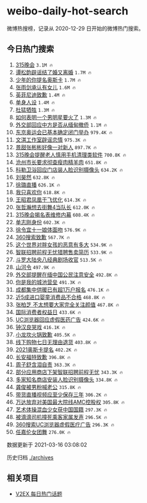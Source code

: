 # weibo-daily-hot-search

微博热搜榜，记录从 2020-12-29 日开始的微博热门搜索。

## 今日热门搜索

<!-- BEGIN -->

1. [315晚会](https://s.weibo.com/weibo?q=%23315%E6%99%9A%E4%BC%9A%23&Refer=top) `3.1M 🔥`
1. [谭松韵辟谣结了婚又离婚](https://s.weibo.com/weibo?q=%23%E8%B0%AD%E6%9D%BE%E9%9F%B5%E8%BE%9F%E8%B0%A3%E7%BB%93%E4%BA%86%E5%A9%9A%E5%8F%88%E7%A6%BB%E5%A9%9A%23&Refer=top) `1.7M 🔥`
1. [少年的你提名奥斯卡](https://s.weibo.com/weibo?q=%23%E5%B0%91%E5%B9%B4%E7%9A%84%E4%BD%A0%E6%8F%90%E5%90%8D%E5%A5%A5%E6%96%AF%E5%8D%A1%23&Refer=top) `1.7M 🔥`
1. [张雨剑承认有女儿](https://s.weibo.com/weibo?q=%23%E5%BC%A0%E9%9B%A8%E5%89%91%E6%89%BF%E8%AE%A4%E6%9C%89%E5%A5%B3%E5%84%BF%23&Refer=top) `1.6M 🔥`
1. [英菲尼迪致歉](https://s.weibo.com/weibo?q=%E8%8B%B1%E8%8F%B2%E5%B0%BC%E8%BF%AA%E8%87%B4%E6%AD%89&Refer=top) `1.4M 🔥`
1. [单身人设](https://s.weibo.com/weibo?q=%E5%8D%95%E8%BA%AB%E4%BA%BA%E8%AE%BE&Refer=top) `1.4M 🔥`
1. [杜猛牺牲](https://s.weibo.com/weibo?q=%23%E6%9D%9C%E7%8C%9B%E7%89%BA%E7%89%B2%23&Refer=top) `1.3M 🔥`
1. [如何表明一个男明星要火了](https://s.weibo.com/weibo?q=%23%E5%A6%82%E4%BD%95%E8%A1%A8%E6%98%8E%E4%B8%80%E4%B8%AA%E7%94%B7%E6%98%8E%E6%98%9F%E8%A6%81%E7%81%AB%E4%BA%86%23&Refer=top) `1.3M 🔥`
1. [外交部回应中方是否从缅甸撤侨](https://s.weibo.com/weibo?q=%E5%A4%96%E4%BA%A4%E9%83%A8%E5%9B%9E%E5%BA%94%E4%B8%AD%E6%96%B9%E6%98%AF%E5%90%A6%E4%BB%8E%E7%BC%85%E7%94%B8%E6%92%A4%E4%BE%A8&Refer=top) `1.1M 🔥`
1. [东京奥运会已基本确定闭门举办](https://s.weibo.com/weibo?q=%E4%B8%9C%E4%BA%AC%E5%A5%A5%E8%BF%90%E4%BC%9A%E5%B7%B2%E5%9F%BA%E6%9C%AC%E7%A1%AE%E5%AE%9A%E9%97%AD%E9%97%A8%E4%B8%BE%E5%8A%9E&Refer=top) `979.4K 🔥`
1. [文淇工作室辟谣恋情](https://s.weibo.com/weibo?q=%E6%96%87%E6%B7%87%E5%B7%A5%E4%BD%9C%E5%AE%A4%E8%BE%9F%E8%B0%A3%E6%81%8B%E6%83%85&Refer=top) `975.3K 🔥`
1. [景甜张彬彬好像一对新人](https://s.weibo.com/weibo?q=%23%E6%99%AF%E7%94%9C%E5%BC%A0%E5%BD%AC%E5%BD%AC%E5%A5%BD%E5%83%8F%E4%B8%80%E5%AF%B9%E6%96%B0%E4%BA%BA%23&Refer=top) `897.7K 🔥`
1. [315晚会提醒老人慎用手机清理类软件](https://s.weibo.com/weibo?q=%23315%E6%99%9A%E4%BC%9A%E6%8F%90%E9%86%92%E8%80%81%E4%BA%BA%E6%85%8E%E7%94%A8%E6%89%8B%E6%9C%BA%E6%B8%85%E7%90%86%E7%B1%BB%E8%BD%AF%E4%BB%B6%23&Refer=top) `700.8K 🔥`
1. [沧州市长要求彻查瘦肉精羊肉](https://s.weibo.com/weibo?q=%23%E6%B2%A7%E5%B7%9E%E5%B8%82%E9%95%BF%E8%A6%81%E6%B1%82%E5%BD%BB%E6%9F%A5%E7%98%A6%E8%82%89%E7%B2%BE%E7%BE%8A%E8%82%89%23&Refer=top) `651.8K 🔥`
1. [科勒卫浴回应门店装人脸识别摄像头](https://s.weibo.com/weibo?q=%E7%A7%91%E5%8B%92%E5%8D%AB%E6%B5%B4%E5%9B%9E%E5%BA%94%E9%97%A8%E5%BA%97%E8%A3%85%E4%BA%BA%E8%84%B8%E8%AF%86%E5%88%AB%E6%91%84%E5%83%8F%E5%A4%B4&Refer=top) `634.2K 🔥`
1. [刘昊然](https://s.weibo.com/weibo?q=%E5%88%98%E6%98%8A%E7%84%B6&Refer=top) `632.8K 🔥`
1. [徐璐直播](https://s.weibo.com/weibo?q=%23%E5%BE%90%E7%92%90%E7%9B%B4%E6%92%AD%23&Refer=top) `626.1K 🔥`
1. [我只喜欢你](https://s.weibo.com/weibo?q=%E6%88%91%E5%8F%AA%E5%96%9C%E6%AC%A2%E4%BD%A0&Refer=top) `618.8K 🔥`
1. [王昭君凤凰于飞优化](https://s.weibo.com/weibo?q=%23%E7%8E%8B%E6%98%AD%E5%90%9B%E5%87%A4%E5%87%B0%E4%BA%8E%E9%A3%9E%E4%BC%98%E5%8C%96%23&Refer=top) `614.3K 🔥`
1. [张哲瀚想去街舞4当队长](https://s.weibo.com/weibo?q=%23%E5%BC%A0%E5%93%B2%E7%80%9A%E6%83%B3%E5%8E%BB%E8%A1%97%E8%88%9E4%E5%BD%93%E9%98%9F%E9%95%BF%23&Refer=top) `612.0K 🔥`
1. [315晚会揭名表维修内幕](https://s.weibo.com/weibo?q=%23315%E6%99%9A%E4%BC%9A%E6%8F%AD%E5%90%8D%E8%A1%A8%E7%BB%B4%E4%BF%AE%E5%86%85%E5%B9%95%23&Refer=top) `608.4K 🔥`
1. [单志刚身份](https://s.weibo.com/weibo?q=%E5%8D%95%E5%BF%97%E5%88%9A%E8%BA%AB%E4%BB%BD&Refer=top) `602.3K 🔥`
1. [徐令宜十一娘体面吻](https://s.weibo.com/weibo?q=%23%E5%BE%90%E4%BB%A4%E5%AE%9C%E5%8D%81%E4%B8%80%E5%A8%98%E4%BD%93%E9%9D%A2%E5%90%BB%23&Refer=top) `576.9K 🔥`
1. [360搜索致歉](https://s.weibo.com/weibo?q=360%E6%90%9C%E7%B4%A2%E8%87%B4%E6%AD%89&Refer=top) `567.7K 🔥`
1. [这个世界对胖女孩的恶意有多大](https://s.weibo.com/weibo?q=%23%E8%BF%99%E4%B8%AA%E4%B8%96%E7%95%8C%E5%AF%B9%E8%83%96%E5%A5%B3%E5%AD%A9%E7%9A%84%E6%81%B6%E6%84%8F%E6%9C%89%E5%A4%9A%E5%A4%A7%23&Refer=top) `534.9K 🔥`
1. [智联招聘前程无忧猎聘售卖简历](https://s.weibo.com/weibo?q=%23%E6%99%BA%E8%81%94%E6%8B%9B%E8%81%98%E5%89%8D%E7%A8%8B%E6%97%A0%E5%BF%A7%E7%8C%8E%E8%81%98%E5%94%AE%E5%8D%96%E7%AE%80%E5%8E%86%23&Refer=top) `533.9K 🔥`
1. [斗罗大陆央八经典剧场收官](https://s.weibo.com/weibo?q=%23%E6%96%97%E7%BD%97%E5%A4%A7%E9%99%86%E5%A4%AE%E5%85%AB%E7%BB%8F%E5%85%B8%E5%89%A7%E5%9C%BA%E6%94%B6%E5%AE%98%23&Refer=top) `513.5K 🔥`
1. [山河令](https://s.weibo.com/weibo?q=%E5%B1%B1%E6%B2%B3%E4%BB%A4&Refer=top) `497.9K 🔥`
1. [外交部提醒在缅中国公民注意安全](https://s.weibo.com/weibo?q=%23%E5%A4%96%E4%BA%A4%E9%83%A8%E6%8F%90%E9%86%92%E5%9C%A8%E7%BC%85%E4%B8%AD%E5%9B%BD%E5%85%AC%E6%B0%91%E6%B3%A8%E6%84%8F%E5%AE%89%E5%85%A8%23&Refer=top) `492.8K 🔥`
1. [你是我的城池营垒](https://s.weibo.com/weibo?q=%E4%BD%A0%E6%98%AF%E6%88%91%E7%9A%84%E5%9F%8E%E6%B1%A0%E8%90%A5%E5%9E%92&Refer=top) `491.3K 🔥`
1. [成都集中供暖已有超1万户报名](https://s.weibo.com/weibo?q=%23%E6%88%90%E9%83%BD%E9%9B%86%E4%B8%AD%E4%BE%9B%E6%9A%96%E5%B7%B2%E6%9C%89%E8%B6%851%E4%B8%87%E6%88%B7%E6%8A%A5%E5%90%8D%23&Refer=top) `476.1K 🔥`
1. [近5成进口婴童消费品不合格](https://s.weibo.com/weibo?q=%E8%BF%915%E6%88%90%E8%BF%9B%E5%8F%A3%E5%A9%B4%E7%AB%A5%E6%B6%88%E8%B4%B9%E5%93%81%E4%B8%8D%E5%90%88%E6%A0%BC&Refer=top) `468.8K 🔥`
1. [张柏芝 不太想要大家完全关注颜值](https://s.weibo.com/weibo?q=%E5%BC%A0%E6%9F%8F%E8%8A%9D%20%E4%B8%8D%E5%A4%AA%E6%83%B3%E8%A6%81%E5%A4%A7%E5%AE%B6%E5%AE%8C%E5%85%A8%E5%85%B3%E6%B3%A8%E9%A2%9C%E5%80%BC&Refer=top) `467.8K 🔥`
1. [国际消费者权益日](https://s.weibo.com/weibo?q=%23%E5%9B%BD%E9%99%85%E6%B6%88%E8%B4%B9%E8%80%85%E6%9D%83%E7%9B%8A%E6%97%A5%23&Refer=top) `433.6K 🔥`
1. [UC浏览器回应虚假医药广告](https://s.weibo.com/weibo?q=UC%E6%B5%8F%E8%A7%88%E5%99%A8%E5%9B%9E%E5%BA%94%E8%99%9A%E5%81%87%E5%8C%BB%E8%8D%AF%E5%B9%BF%E5%91%8A&Refer=top) `424.6K 🔥`
1. [钟汉良哭戏](https://s.weibo.com/weibo?q=%23%E9%92%9F%E6%B1%89%E8%89%AF%E5%93%AD%E6%88%8F%23&Refer=top) `416.1K 🔥`
1. [小龙坎火锅致歉](https://s.weibo.com/weibo?q=%23%E5%B0%8F%E9%BE%99%E5%9D%8E%E7%81%AB%E9%94%85%E8%87%B4%E6%AD%89%23&Refer=top) `405.5K 🔥`
1. [线下购物七日无理由退货](https://s.weibo.com/weibo?q=%23%E7%BA%BF%E4%B8%8B%E8%B4%AD%E7%89%A9%E4%B8%83%E6%97%A5%E6%97%A0%E7%90%86%E7%94%B1%E9%80%80%E8%B4%A7%23&Refer=top) `403.8K 🔥`
1. [2021奥斯卡提名](https://s.weibo.com/weibo?q=%232021%E5%A5%A5%E6%96%AF%E5%8D%A1%E6%8F%90%E5%90%8D%23&Refer=top) `402.2K 🔥`
1. [长安福特致歉](https://s.weibo.com/weibo?q=%E9%95%BF%E5%AE%89%E7%A6%8F%E7%89%B9%E8%87%B4%E6%AD%89&Refer=top) `396.8K 🔥`
1. [周子舒含泪自责](https://s.weibo.com/weibo?q=%23%E5%91%A8%E5%AD%90%E8%88%92%E5%90%AB%E6%B3%AA%E8%87%AA%E8%B4%A3%23&Refer=top) `363.3K 🔥`
1. [部分应用商店下架智联招聘前程无忧](https://s.weibo.com/weibo?q=%E9%83%A8%E5%88%86%E5%BA%94%E7%94%A8%E5%95%86%E5%BA%97%E4%B8%8B%E6%9E%B6%E6%99%BA%E8%81%94%E6%8B%9B%E8%81%98%E5%89%8D%E7%A8%8B%E6%97%A0%E5%BF%A7&Refer=top) `343.3K 🔥`
1. [多家知名商店安装人脸识别摄像头](https://s.weibo.com/weibo?q=%23%E5%A4%9A%E5%AE%B6%E7%9F%A5%E5%90%8D%E5%95%86%E5%BA%97%E5%AE%89%E8%A3%85%E4%BA%BA%E8%84%B8%E8%AF%86%E5%88%AB%E6%91%84%E5%83%8F%E5%A4%B4%23&Refer=top) `334.8K 🔥`
1. [龚俊被男粉喊老公](https://s.weibo.com/weibo?q=%23%E9%BE%9A%E4%BF%8A%E8%A2%AB%E7%94%B7%E7%B2%89%E5%96%8A%E8%80%81%E5%85%AC%23&Refer=top) `315.8K 🔥`
1. [带货直播视频应至少保存三年](https://s.weibo.com/weibo?q=%23%E5%B8%A6%E8%B4%A7%E7%9B%B4%E6%92%AD%E8%A7%86%E9%A2%91%E5%BA%94%E8%87%B3%E5%B0%91%E4%BF%9D%E5%AD%98%E4%B8%89%E5%B9%B4%23&Refer=top) `306.2K 🔥`
1. [万达放弃对美国最大院线AMC控股权](https://s.weibo.com/weibo?q=%E4%B8%87%E8%BE%BE%E6%94%BE%E5%BC%83%E5%AF%B9%E7%BE%8E%E5%9B%BD%E6%9C%80%E5%A4%A7%E9%99%A2%E7%BA%BFAMC%E6%8E%A7%E8%82%A1%E6%9D%83&Refer=top) `305.8K 🔥`
1. [艺术体操混血少女获中国国籍](https://s.weibo.com/weibo?q=%23%E8%89%BA%E6%9C%AF%E4%BD%93%E6%93%8D%E6%B7%B7%E8%A1%80%E5%B0%91%E5%A5%B3%E8%8E%B7%E4%B8%AD%E5%9B%BD%E5%9B%BD%E7%B1%8D%23&Refer=top) `297.3K 🔥`
1. [被滴滴司机撞死乘客家属发声](https://s.weibo.com/weibo?q=%23%E8%A2%AB%E6%BB%B4%E6%BB%B4%E5%8F%B8%E6%9C%BA%E6%92%9E%E6%AD%BB%E4%B9%98%E5%AE%A2%E5%AE%B6%E5%B1%9E%E5%8F%91%E5%A3%B0%23&Refer=top) `296.5K 🔥`
1. [360搜索UC浏览器虚假医疗广告](https://s.weibo.com/weibo?q=%23360%E6%90%9C%E7%B4%A2UC%E6%B5%8F%E8%A7%88%E5%99%A8%E8%99%9A%E5%81%87%E5%8C%BB%E7%96%97%E5%B9%BF%E5%91%8A%23&Refer=top) `296.3K 🔥`
1. [任嘉伦女团舞](https://s.weibo.com/weibo?q=%23%E4%BB%BB%E5%98%89%E4%BC%A6%E5%A5%B3%E5%9B%A2%E8%88%9E%23&Refer=top) `276.0K 🔥`

数据更新于 2021-03-16 03:08:02

<!-- END -->

历史归档 [./archives](./archives)

## 相关项目

- [V2EX 每日热门话题](https://github.com/boojack/v2ex-daily-hot-topic)
